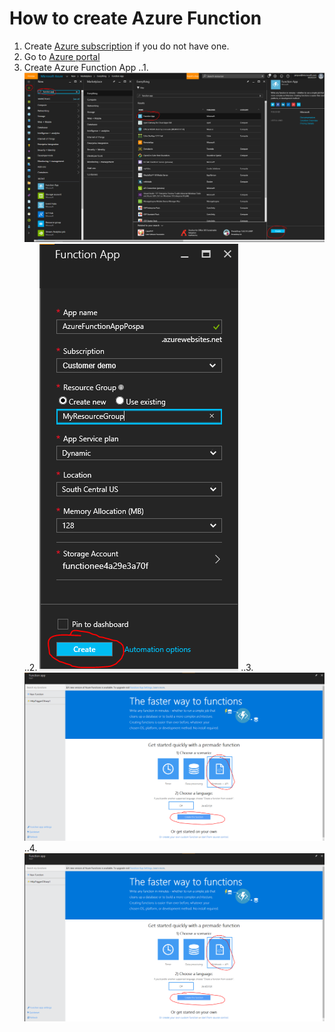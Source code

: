 ﻿# How to create Azure Function
1. Create [Azure subscription](https://azure.microsoft.com/en-us/free/) if you do not have one.
2. Go to [Azure portal](https://portal.azure.com/)
3. Create Azure Function App
..1. ![Step One](https://github.com/pospanet/PyIoT/blob/master/C%23/Azure%20Function/HowTo/Step1.PNG)
..2. ![Step Two](https://github.com/pospanet/PyIoT/blob/master/C%23/Azure%20Function/HowTo/Step2.PNG)
..3. ![Step Three](https://github.com/pospanet/PyIoT/blob/master/C%23/Azure%20Function/HowTo/Step3.PNG)
..4. ![Step Four](https://github.com/pospanet/PyIoT/blob/master/C%23/Azure%20Function/HowTo/Step3.PNG)
